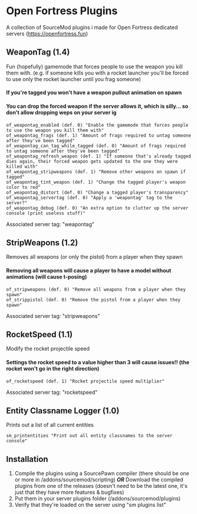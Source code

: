 
# Open Fortress Plugins

A collection of SourceMod plugins i made for Open Fortress dedicated servers (https://openfortress.fun)

## WeaponTag (1.4)
Fun (hopefully) gamemode that forces people to use the weapon you kill them with.
(e.g. if someone kills you with a rocket launcher you'll be forced to use only the rocket launcher until you frag someone)
#### If you're tagged you won't have a weapon pullout animation on spawn
#### You can drop the forced weapon if the server allows it, which is silly... so don't allow dropping weps on your server ig
```
of_weapontag_enabled (def. 0) "Enable the gamemode that forces people to use the weapon you kill them with"
of_weapontag_frags (def. 1) "Amount of frags required to untag someone after they've been tagged"
of_weapontag_can_tag_while_tagged (def. 0) "Amount of frags required to untag someone after they've been tagged"
of_weapontag_refresh_weapon (def. 1) "If someone that's already tagged dies again, their forced weapon gets updated to the one they were killed with"
of_weapontag_stripweapons (def. 1) "Remove other weapons on spawn if tagged"
of_weapontag_tint_weapon (def. 1) "Change the tagged player's weapon color to red"
of_weapontag_distort (def. 0) "Change a tagged player's transparency"
of_weapontag_servertag (def. 0) "Apply a 'weapontag' tag to the server?"
of_weapontag_debug (def. 0) "An extra option to clutter up the server console (print useless stuff)"
```
Associated server tag: "weapontag"

## StripWeapons (1.2)
Removes all weapons (or only the pistol) from a player when they spawn
#### Removing all weapons will cause a player to have a model without animations (will cause t-posing)
```
of_stripweapons (def. 0) "Remove all weapons from a player when they spawn"
of_strippistol (def. 0) "Remove the pistol from a player when they spawn"
```
Associated server tag: "stripweapons"

## RocketSpeed (1.1)
Modify the rocket projectile speed
#### Settings the rocket speed to a value higher than 3 will cause issues!! (the rocket won't go in the right direction)
```
of_rocketspeed (def. 1) "Rocket projectile speed multiplier"
```
Associated server tag: "rocketspeed"

## Entity Classname Logger (1.0)
Prints out a list of all current entities
```
sm_printentities "Print out all entity classnames to the server console"
```

## Installation
1. Compile the plugins using a SourcePawn compiler (there should be one or more in /addons/sourcemod/scripting) ***OR*** Download the compiled plugins from one of the releases (doesn't need to be the latest one, it's just that they have more features & bugfixes)
3. Put them in your server plugins folder (/addons/sourcemod/plugins)
4. Verify that they're loaded on the server using "sm plugins list"
